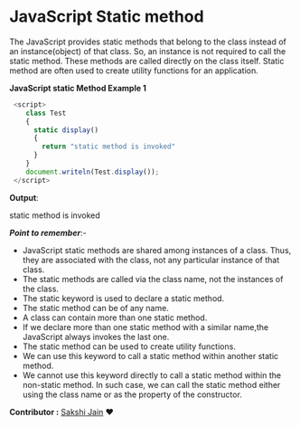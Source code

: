# **JavaScript Static method**
The JavaScript provides static methods that belong to the class instead of an instance(object) of that class. So, an instance is not required to call the static method. These methods are called directly on the class itself. Static method are often used to create utility functions for an application.

**JavaScript static Method Example 1**
 
```javascript
 <script>
	class Test  
	{  
	  static display()  
	  {  
	    return "static method is invoked"  
	  }  
	}  
	document.writeln(Test.display()); 
 </script>  
``` 
**Output**:

static method is invoked

***Point to remember***:- 
  *	JavaScript static methods are shared among instances of a class. Thus, they are associated with the class, not any particular instance of that class.
  *	The static methods are called via the class name, not the instances of the class.
  * The static keyword is used to declare a static method.
  *	The static method can be of any name.
  *	A class can contain more than one static method.
  *	If we declare more than one static method with a similar name,the JavaScript always invokes the last one.
  *	The static method can be used to create utility functions.
  *	We can use this keyword to call a static method within another static method.
  *	We cannot use this keyword directly to call a static method within the non-static method. In such case, we can call the static method either using the class name or as the property of the constructor.

__Contributor :__ [Sakshi Jain](https://github.com/sakshi168) :heart:
